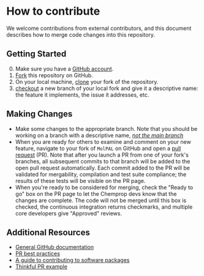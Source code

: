 # How to contribute

We welcome contributions from external contributors, and this document
describes how to merge code changes into this repository. 

## Getting Started

0. Make sure you have a [GitHub account](https://github.com/signup/free).
1. [Fork](https://help.github.com/articles/fork-a-repo/) this repository on GitHub.
2. On your local machine, [clone](https://help.github.com/articles/cloning-a-repository/) your fork of the repository.
3. [checkout](https://help.github.com/articles/creating-and-deleting-branches-within-your-repository/) a new branch of your local fork and give it a descriptive name: the feature it implements, the issue it addresses, etc.

## Making Changes

* Make some changes to the appropriate branch. Note that you should be working on a branch with a descriptive name, [*not the main branch*](http://blog.jasonmeridth.com/posts/do-not-issue-pull-requests-from-your-master-branch/)
* When you are ready for others to examine and comment on your new feature, navigate to your fork of `MolPAL` on GitHub and open a [pull request](https://help.github.com/articles/using-pull-requests/) (PR). Note that after you launch a PR from one of your fork's branches, all subsequent commits to that branch will be added to the open pull request automatically.  Each commit added to the PR will be validated for mergability, compilation and test suite compliance; the results of these tests will be visible on the PR page.
* When you're ready to be considered for merging, check the "Ready to go" box on the PR page to let the Chemprop devs know that the changes are complete. The code will not be merged until this box is checked, the continuous integration returns checkmarks, and multiple core developers give "Approved" reviews.

## Additional Resources

* [General GitHub documentation](https://help.github.com/)
* [PR best practices](http://codeinthehole.com/writing/pull-requests-and-other-good-practices-for-teams-using-github/)
* [A guide to contributing to software packages](http://www.contribution-guide.org)
* [Thinkful PR example](http://www.thinkful.com/learn/github-pull-request-tutorial/#Time-to-Submit-Your-First-PR)
